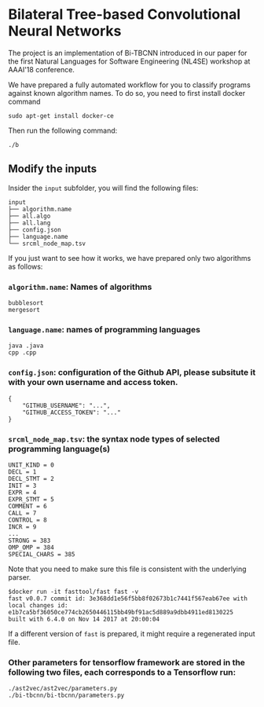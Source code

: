 # Bilateral Tree-based Convolutional Neural Networks

The project is an implementation of Bi-TBCNN introduced in our paper for the first Natural Languages for Software Engineering (NL4SE) 
workshop at AAAI'18 conference.

We have prepared a fully automated workflow for you to classify programs against known algorithm names.
To do so, you need to first install docker command

```
sudo apt-get install docker-ce
```

Then run the following command:
```
./b
```

## Modify the inputs

Insider the `input` subfolder, you will find the following files:
```
input
├── algorithm.name
├── all.algo
├── all.lang
├── config.json
├── language.name
└── srcml_node_map.tsv
```

If you just want to see how it works, we have prepared only two algorithms as follows:

### `algorithm.name`: Names of algorithms
```
bubblesort
mergesort
```

### `language.name`: names of programming languages
```
java .java
cpp .cpp
```

### `config.json`: configuration of the Github API, please subsitute it with your own username and access token. 
```
{
    "GITHUB_USERNAME": "...",
    "GITHUB_ACCESS_TOKEN": "..."
}
```

### `srcml_node_map.tsv`: the syntax node types of selected programming language(s)
```
UNIT_KIND = 0
DECL = 1
DECL_STMT = 2
INIT = 3
EXPR = 4
EXPR_STMT = 5
COMMENT = 6
CALL = 7
CONTROL = 8
INCR = 9
...
STRONG = 383
OMP_OMP = 384
SPECIAL_CHARS = 385
```

Note that you need to make sure this file is consistent with the underlying parser.
```
$docker run -it fasttool/fast fast -v
fast v0.0.7 commit id: 3e368dd1e56f5bb8f02673b1c7441f567eab67ee with local changes id: e1b7ca5bf36050ce774cb2650446115bb49bf91ac5d889a9dbb4911ed8130225
built with 6.4.0 on Nov 14 2017 at 20:00:04
```

If a different version of `fast` is prepared, it might require a regenerated input file.

### Other parameters for tensorflow framework are stored in the following two files, each corresponds to a Tensorflow run:
```
./ast2vec/ast2vec/parameters.py
./bi-tbcnn/bi-tbcnn/parameters.py
```
